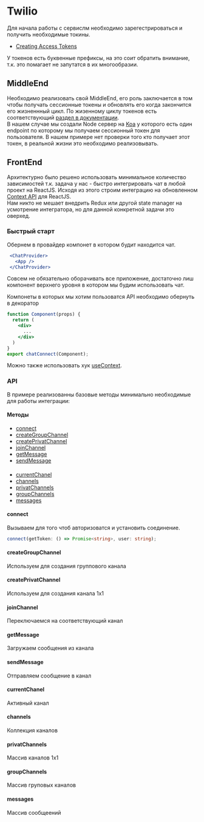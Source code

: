 # Twilio

Для начала работы с сервислм необходимо зарегестрироваться и получить необходимые токины.
- [Creating Access Tokens](https://www.twilio.com/docs/chat/create-tokens)

У токенов есть буквенные префиксы, на это соит обратить внимание, т.к. это помагает не запутатся в их многообразии.

## MiddleEnd
Необходимо реализовать свой MiddleEnd, его роль заключается в том чтобы получать сессионные токены и обновлять его когда закончится его жизненнный цикл. По жизенному циклу токенов есть соответствующий [раздел в документации](https://www.twilio.com/docs/chat/access-token-lifecycle). <br/>
В нашем случае мы создали Node сервер на [Koa](https://koajs.com/) у которого есть один endpoint по которому мы получаем сессионный токен для пользователя. В нашем примере нет проверки того кто получает этот токен, в реальной жизни это необходимо реализовывать.

## FrontEnd
Архитектурно было решено использовать минимальное количество зависимостей т.к. задача у нас - быстро интегрировать чат в любой проект на ReactJS.
Исходя из этого строим интеграцию на обновленном [Context API](https://ru.reactjs.org/docs/context.html) для ReactJS.<br/>
Нам никто не мешает внедрить Redux или другой state manager на усмотрение интегратора, но для данной конкретной задачи это оверхед.

### Быстрый старт
Обернем в провайдер компонет в котором будит находится чат.

 ```jsx
  <ChatProvider>
    <App />
  </ChatProvider>
 ```
Совсем не обязательно оборачивать все приложение, достаточно лиш компонент верхнего уровня в котором мы будим использовать чат.

Компонеты в которых мы хотим пользоватся API необходимо обернуть в декоратор
```jsx
function Component(props) {
  return (
    <div>
      ...
    </div>
  )
}
export chatConnect(Component);
```
Можно также использовать хук [useContext](https://ru.reactjs.org/docs/hooks-reference.html#usecontext).

### API
В примере реализованны базовые методы минимально необходимые для работы интеграции:
#### Методы
* [connect](#connect)
* [createGroupChannel](#createGroupChannel)
* [createPrivatChannel](#createPrivatChannel)
* [joinChannel](#joinChannel)
* [getMessage](#getMessage)
* [sendMessage](№sendMessage)
#### 
* [currentChanel](#currentChanel)
* [channels](#channels)
* [privatChannels](#privatChannels)
* [groupChannels](#groupChannels)
* [messages](#messages)

#### connect
Вызываем для того чтоб авторизоватся и установить соединение.
```typescript
connect(getToken: () => Promise<string>, user: string);
```

#### createGroupChannel
Используем для создания группового канала

#### createPrivatChannel
Используем для создания канала 1х1

#### joinChannel
Переключаемся на соответствующий канал

#### getMessage
Загружаем сообщения из канала

#### sendMessage
Отправляем сообщение в канал

#### currentChanel
Активный канал

#### channels
Коллекция каналов

#### privatChannels
Массив каналов 1х1

#### groupChannels
Массив груповых каналов

#### messages
Массив сообщеений

